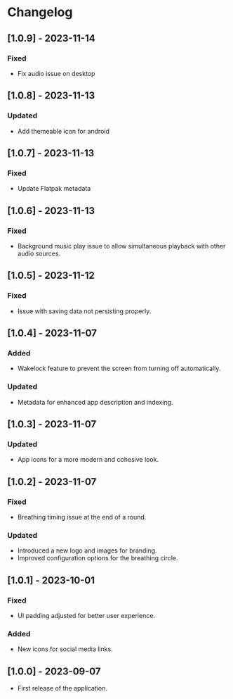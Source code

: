 # Changelog
## [1.0.9] - 2023-11-14
### Fixed
- Fix audio issue on desktop

## [1.0.8] - 2023-11-13
### Updated
- Add themeable icon for android

## [1.0.7] - 2023-11-13
### Fixed
- Update Flatpak metadata

## [1.0.6] - 2023-11-13
### Fixed
- Background music play issue to allow simultaneous playback with other audio sources.

## [1.0.5] - 2023-11-12
### Fixed
- Issue with saving data not persisting properly.

## [1.0.4] - 2023-11-07
### Added
- Wakelock feature to prevent the screen from turning off automatically.
### Updated
- Metadata for enhanced app description and indexing.

## [1.0.3] - 2023-11-07
### Updated
- App icons for a more modern and cohesive look.

## [1.0.2] - 2023-11-07
### Fixed
- Breathing timing issue at the end of a round.
### Updated
- Introduced a new logo and images for branding.
- Improved configuration options for the breathing circle.

## [1.0.1] - 2023-10-01
### Fixed
- UI padding adjusted for better user experience.
### Added
- New icons for social media links.

## [1.0.0] - 2023-09-07
- First release of the application.
